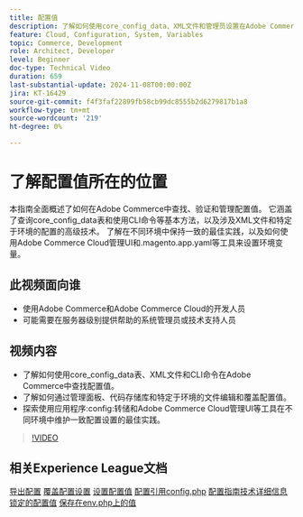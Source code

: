 ```yaml
---
title: 配置值
description: 了解如何使用core_config_data、XML文件和管理员设置在Adobe Commerce中查找、验证和管理配置值。
feature: Cloud, Configuration, System, Variables
topic: Commerce, Development
role: Architect, Developer
level: Beginner
doc-type: Technical Video
duration: 659
last-substantial-update: 2024-11-08T00:00:00Z
jira: KT-16429
source-git-commit: f4f3faf22899fb58cb99dc8555b2d6279817b1a8
workflow-type: tm+mt
source-wordcount: '219'
ht-degree: 0%

---
```



# 了解配置值所在的位置

本指南全面概述了如何在Adobe Commerce中查找、验证和管理配置值。 它涵盖了查询core_config_data表和使用CLI命令等基本方法，以及涉及XML文件和特定于环境的配置的高级技术。 了解在不同环境中保持一致的最佳实践，以及如何使用Adobe Commerce Cloud管理UI和.magento.app.yaml等工具来设置环境变量。

## 此视频面向谁

- 使用Adobe Commerce和Adobe Commerce Cloud的开发人员
- 可能需要在服务器级别提供帮助的系统管理员或技术支持人员

## 视频内容

- 了解如何使用core_config_data表、XML文件和CLI命令在Adobe Commerce中查找配置值。
- 了解如何通过管理面板、代码存储库和特定于环境的文件编辑和覆盖配置值。
- 探索使用应用程序:config:转储和Adobe Commerce Cloud管理UI等工具在不同环境中维护一致配置设置的最佳实践。

>[!VIDEO](https://video.tv.adobe.com/v/3436458/?learn=on)

## 相关Experience League文档

[导出配置](https://experienceleague.adobe.com/en/docs/commerce-operations/configuration-guide/cli/configuration-management/export-configuration)
[覆盖配置设置](https://experienceleague.adobe.com/en/docs/commerce-operations/configuration-guide/paths/override-config-settings)
[设置配置值](https://experienceleague.adobe.com/en/docs/commerce-operations/configuration-guide/cli/configuration-management/set-configuration-values)
[配置引用config.php](https://experienceleague.adobe.com/en/docs/commerce-operations/configuration-guide/files/config-reference-configphp)
[配置指南技术详细信息](https://experienceleague.adobe.com/en/docs/commerce-operations/configuration-guide/deployment/technical-details)
[锁定的配置值](https://experienceleague.adobe.com/en/docs/commerce-operations/configuration-guide/deployment/technical-details#:~:text=Configuration%20settings%20locked%20in%20the,php%20files)
[保存在env.php上的值](https://experienceleague.adobe.com/en/docs/commerce-knowledge-base/kb/troubleshooting/miscellaneous/locked-fields-in-magento-admin#:~:text=Cause,php%20)
